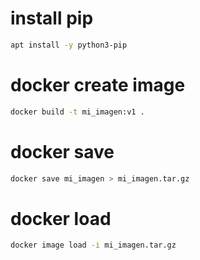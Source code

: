 # install pip
```bash
apt install -y python3-pip
```
# docker create image
```bash
docker build -t mi_imagen:v1 .
```

# docker save
```bash
docker save mi_imagen > mi_imagen.tar.gz
```

# docker load 
```bash
docker image load -i mi_imagen.tar.gz
```